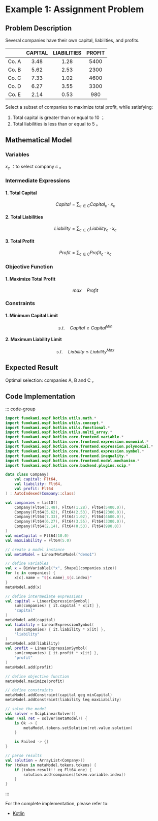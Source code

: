 # Example 1: Assignment Problem

## Problem Description

Several companies have their own capital, liabilities, and profits.

|       | CAPITAL | LIABILITIES | PROFIT |
| :---: | :-----: | :---------: | :----: |
| Co. A | $3.48$  |   $1.28$    | $5400$ |
| Co. B | $5.62$  |   $2.53$    | $2300$ |
| Co. C | $7.33$  |   $1.02$    | $4600$ |
| Co. D | $6.27$  |   $3.55$    | $3300$ |
| Co. E | $2.14$  |   $0.53$    | $980$  |

Select a subset of companies to maximize total profit, while satisfying:

1. Total capital is greater than or equal to $10$ ；
2. Total liabilities is less than or equal to $5$ 。

## Mathematical Model

### Variables

$x_{c}$ ：to select company $c$ 。

### Intermediate Expressions

#### 1. Total Capital

$$
Capital = \sum_{c \in C} Capital_{c} \cdot x_{c}
$$

#### 2. Total Liabilities

$$
Liability = \sum_{c \in C} Liability_{c} \cdot x_{c}
$$

#### 3. Total Profit

$$
Profit = \sum_{c \in C} Profit_{c} \cdot x_{c}
$$

### Objective Function

#### 1. Maximize Total Profit

$$
max \quad Profit
$$

### Constraints

#### 1. Minimum Capital Limit

$$
s.t. \quad Capital \geq Capital^{Min}
$$

#### 2. Maximum Liability Limit

$$
s.t. \quad Liability \leq Liability^{Max}
$$

## Expected Result

Optimal selection: companies A, B and C 。

## Code Implementation

::: code-group

```kotlin
import fuookami.ospf.kotlin.utils.math.*
import fuookami.ospf.kotlin.utils.concept.*
import fuookami.ospf.kotlin.utils.functional.*
import fuookami.ospf.kotlin.utils.multi_array.*
import fuookami.ospf.kotlin.core.frontend.variable.*
import fuookami.ospf.kotlin.core.frontend.expression.monomial.*
import fuookami.ospf.kotlin.core.frontend.expression.polynomial.*
import fuookami.ospf.kotlin.core.frontend.expression.symbol.*
import fuookami.ospf.kotlin.core.frontend.inequality.*
import fuookami.ospf.kotlin.core.frontend.model.mechanism.*
import fuookami.ospf.kotlin.core.backend.plugins.scip.*

data class Company(
    val capital: Flt64,
    val liability: Flt64,
    val profit: Flt64
) : AutoIndexed(Company::class)

val companies = listOf(
    Company(Flt64(3.48), Flt64(1.28), Flt64(5400.0)),
    Company(Flt64(5.62), Flt64(2.53), Flt64(2300.0)),
    Company(Flt64(7.33), Flt64(1.02), Flt64(4600.0)),
    Company(Flt64(6.27), Flt64(3.55), Flt64(3300.0)),
    Company(Flt64(2.14), Flt64(0.53), Flt64(980.0))
)
val minCapital = Flt64(10.0)
val maxLiability = Flt64(5.0)

// create a model instance
val metaModel = LinearMetaModel("demo1")

// define variables
val x = BinVariable1("x", Shape1(companies.size))
for (c in companies) {
    x[c].name = "${x.name}_${c.index}"
}
metaModel.add(x)

// define intermediate expressions
val capital = LinearExpressionSymbol(
    sum(companies) { it.capital * x[it] }, 
    "capital"
)
metaModel.add(capital)
val liability = LinearExpressionSymbol(
    sum(companies) { it.liability * x[it] }, 
    "liability"
)
metaModel.add(liability)
val profit = LinearExpressionSymbol(
    sum(companies) { it.profit * x[it] }, 
    "profit"
)
metaModel.add(profit)

// define objective function
metaModel.maximize(profit)

// define constraints
metaModel.addConstraint(capital geq minCapital)
metaModel.addConstraint(liability leq maxLiability)

// solve the model
val solver = ScipLinearSolver()
when (val ret = solver(metaModel)) {
    is Ok -> {
        metaModel.tokens.setSolution(ret.value.solution)
    }

    is Failed -> {}
}

// parse results
val solution = ArrayList<Company>()
for (token in metaModel.tokens.tokens) {
    if (token.result!! eq Flt64.one) {
        solution.add(companies[token.variable.index])
    }
}
```

:::

For the complete implementation, please refer to:

- [Kotlin](https://github.com/fuookami/ospf/blob/main/examples/ospf-kotlin-example/src/main/fuookami/ospf/kotlin/example/core_demo/Demo1.kt)
